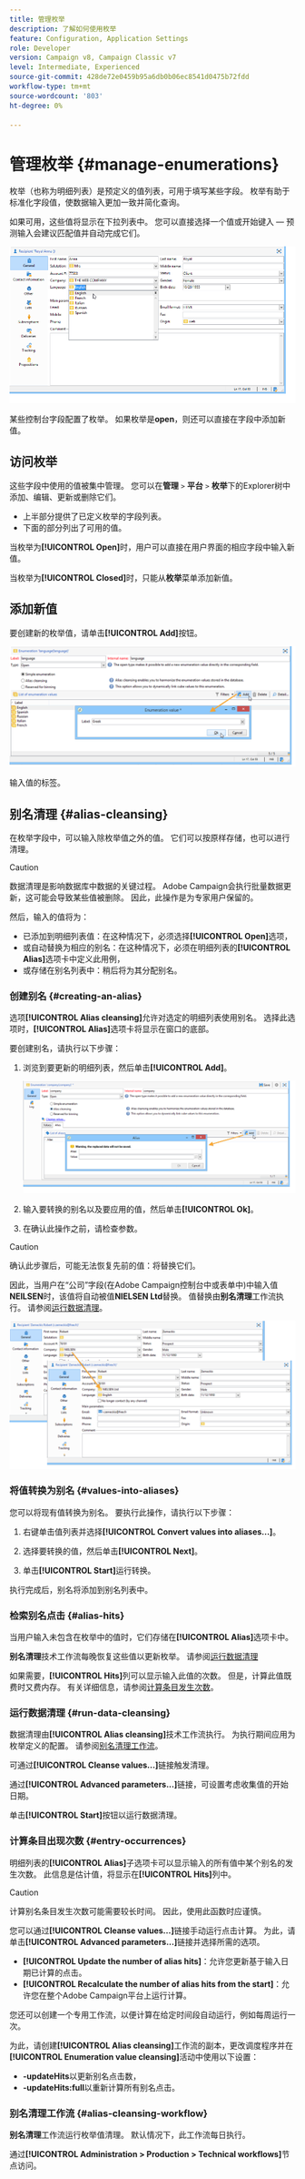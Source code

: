```yaml
---
title: 管理枚举
description: 了解如何使用枚举
feature: Configuration, Application Settings
role: Developer
version: Campaign v8, Campaign Classic v7
level: Intermediate, Experienced
source-git-commit: 428de72e0459b95a6db0b06ec8541d0475b72fdd
workflow-type: tm+mt
source-wordcount: '803'
ht-degree: 0%

---
```


# 管理枚举 {#manage-enumerations}

枚举（也称为明细列表）是预定义的值列表，可用于填写某些字段。 枚举有助于标准化字段值，使数据输入更加一致并简化查询。

如果可用，这些值将显示在下拉列表中。 您可以直接选择一个值或开始键入 — 预测输入会建议匹配值并自动完成它们。

![](assets/enum_values.png)

某些控制台字段配置了枚举。 如果枚举是&#x200B;**open**，则还可以直接在字段中添加新值。

## 访问枚举

这些字段中使用的值被集中管理。 您可以在&#x200B;**管理** `>` **平台** `>` **枚举**&#x200B;下的Explorer树中添加、编辑、更新或删除它们。

* 上半部分提供了已定义枚举的字段列表。
* 下面的部分列出了可用的值。

当枚举为&#x200B;**[!UICONTROL Open]**&#x200B;时，用户可以直接在用户界面的相应字段中输入新值。

当枚举为&#x200B;**[!UICONTROL Closed]**&#x200B;时，只能从&#x200B;**枚举**&#x200B;菜单添加新值。

## 添加新值

要创建新的枚举值，请单击&#x200B;**[!UICONTROL Add]**&#x200B;按钮。

![](assets/enumeration_screen.png)

输入值的标签。


## 别名清理 {#alias-cleansing}

在枚举字段中，可以输入除枚举值之外的值。 它们可以按原样存储，也可以进行清理。

>[!CAUTION]
>
>数据清理是影响数据库中数据的关键过程。 Adobe Campaign会执行批量数据更新，这可能会导致某些值被删除。 因此，此操作是为专家用户保留的。

然后，输入的值将为：

* 已添加到明细列表值：在这种情况下，必须选择&#x200B;**[!UICONTROL Open]**&#x200B;选项，
* 或自动替换为相应的别名：在这种情况下，必须在明细列表的&#x200B;**[!UICONTROL Alias]**&#x200B;选项卡中定义此用例，
* 或存储在别名列表中：稍后将为其分配别名。

### 创建别名 {#creating-an-alias}

选项&#x200B;**[!UICONTROL Alias cleansing]**&#x200B;允许对选定的明细列表使用别名。 选择此选项时，**[!UICONTROL Alias]**&#x200B;选项卡将显示在窗口的底部。

要创建别名，请执行以下步骤：

1. 浏览到要更新的明细列表，然后单击&#x200B;**[!UICONTROL Add]**。

   ![](assets/enumeration_alias_create.png)

1. 输入要转换的别名以及要应用的值，然后单击&#x200B;**[!UICONTROL Ok]**。

1. 在确认此操作之前，请检查参数。

>[!CAUTION]
>
>确认此步骤后，可能无法恢复先前的值：将替换它们。

因此，当用户在“公司”字段(在Adobe Campaign控制台中或表单中)中输入值&#x200B;**NEILSEN**&#x200B;时，该值将自动被值&#x200B;**NIELSEN Ltd**&#x200B;替换。 值替换由&#x200B;**别名清理**&#x200B;工作流执行。 请参阅[运行数据清理](#running-data-cleansing)。

![](assets/enumeration_alias_use.png)

### 将值转换为别名 {#values-into-aliases}

您可以将现有值转换为别名。 要执行此操作，请执行以下步骤：

1. 右键单击值列表并选择&#x200B;**[!UICONTROL Convert values into aliases...]**。

1. 选择要转换的值，然后单击&#x200B;**[!UICONTROL Next]**。

1. 单击&#x200B;**[!UICONTROL Start]**&#x200B;运行转换。

执行完成后，别名将添加到别名列表中。

### 检索别名点击 {#alias-hits}

当用户输入未包含在枚举中的值时，它们存储在&#x200B;**[!UICONTROL Alias]**&#x200B;选项卡中。

**别名清理**&#x200B;技术工作流每晚恢复这些值以更新枚举。 请参阅[运行数据清理](#running-data-cleansing)

如果需要，**[!UICONTROL Hits]**&#x200B;列可以显示输入此值的次数。 但是，计算此值既费时又费内存。 有关详细信息，请参阅[计算条目发生次数](#calculating-entry-occurrences)。

### 运行数据清理 {#run-data-cleansing}

数据清理由&#x200B;**[!UICONTROL Alias cleansing]**&#x200B;技术工作流执行。 为执行期间应用为枚举定义的配置。 请参阅[别名清理工作流](#alias-cleansing-workflow)。

可通过&#x200B;**[!UICONTROL Cleanse values...]**&#x200B;链接触发清理。

通过&#x200B;**[!UICONTROL Advanced parameters...]**&#x200B;链接，可设置考虑收集值的开始日期。

单击&#x200B;**[!UICONTROL Start]**&#x200B;按钮以运行数据清理。

### 计算条目出现次数 {#entry-occurrences}

明细列表的&#x200B;**[!UICONTROL Alias]**&#x200B;子选项卡可以显示输入的所有值中某个别名的发生次数。 此信息是估计值，将显示在&#x200B;**[!UICONTROL Hits]**&#x200B;列中。

>[!CAUTION]
>
>计算别名条目发生次数可能需要较长时间。 因此，使用此函数时应谨慎。

您可以通过&#x200B;**[!UICONTROL Cleanse values...]**&#x200B;链接手动运行点击计算。 为此，请单击&#x200B;**[!UICONTROL Advanced parameters...]**&#x200B;链接并选择所需的选项。

* **[!UICONTROL Update the number of alias hits]**：允许您更新基于输入日期已计算的点击。
* **[!UICONTROL Recalculate the number of alias hits from the start]**：允许您在整个Adobe Campaign平台上运行计算。

您还可以创建一个专用工作流，以便计算在给定时间段自动运行，例如每周运行一次。

为此，请创建&#x200B;**[!UICONTROL Alias cleansing]**&#x200B;工作流的副本，更改调度程序并在&#x200B;**[!UICONTROL Enumeration value cleansing]**&#x200B;活动中使用以下设置：

* **-updateHits**&#x200B;以更新别名点击数，
* **-updateHits:full**&#x200B;以重新计算所有别名点击。

### 别名清理工作流 {#alias-cleansing-workflow}

**别名清理**&#x200B;工作流运行枚举值清理。 默认情况下，此工作流每日执行。

通过&#x200B;**[!UICONTROL Administration > Production > Technical workflows]**&#x200B;节点访问。


